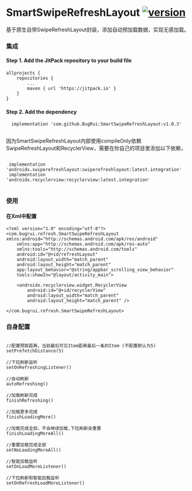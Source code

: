 # SmartSwipeRefreshLayout [![version](https://jitpack.io/v/BugRui/SmartSwipeRefreshLayout.svg)](https://jitpack.io/#BugRui/SmartSwipeRefreshLayout/v1.0.3)

基于原生自带SwipeRefreshLayout封装，添加自动预加载数据，实现无感加载。


### 集成
#### Step 1. Add the JitPack repository to your build file
```
allprojects {
	repositories {
		...
		maven { url 'https://jitpack.io' }
	}
}

```
####  Step 2. Add the dependency
```
  implementation 'com.github.BugRui:SmartSwipeRefreshLayout:v1.0.3'
 
```

因为SmartSwipeRefreshLayout内部使用compileOnly依赖SwipeRefreshLayout和RecyclerView，需要在你自己的项目里添加以下依赖，
```

 implementation 'androidx.swiperefreshlayout:swiperefreshlayout:latest.integration'
 implementation 'androidx.recyclerview:recyclerview:latest.integration'
 
```

### 使用

#### 在Xml中配置

```
<?xml version="1.0" encoding="utf-8"?>
<com.bugrui.refresh.SmartSwipeRefreshLayout xmlns:android="http://schemas.android.com/apk/res/android"
    xmlns:app="http://schemas.android.com/apk/res-auto"
    xmlns:tools="http://schemas.android.com/tools"
    android:id="@+id/refreshLayout"
    android:layout_width="match_parent"
    android:layout_height="match_parent"
    app:layout_behavior="@string/appbar_scrolling_view_behavior"
    tools:showIn="@layout/activity_main">

    <androidx.recyclerview.widget.RecyclerView
        android:id="@+id/recyclerView"
        android:layout_width="match_parent"
        android:layout_height="match_parent" />

</com.bugrui.refresh.SmartSwipeRefreshLayout>

```
### 自身配置
```

//配置预取距离，当前最后可见Item距离最后一条的Item (不配置默认为5)
setPrefetchDistance(5)

//下拉刷新监听
setOnRefreshingListener()

//自动刷新
autoRefreshing()

//加载刷新完成
finishRefreshing()

//加载更多完成
finishLoadingMore()

//加载完成全部，不会继续加载,下拉刷新会重置
finishLoadingMoreAll()

//重置加载完成全部
setNoLoadingMoreAll()

//智能加载监听
setOnLoadMoreListener()

//下拉刷新和智能加载监听
setOnRefreshLoadMoreListener()
```

